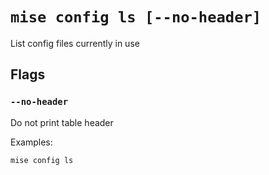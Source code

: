 # `mise config ls [--no-header]`

List config files currently in use

## Flags

### `--no-header`

Do not print table header

Examples:

    mise config ls

